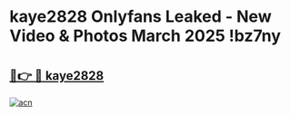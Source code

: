# kaye2828 Onlyfans Leaked - New Video & Photos March 2025 !bz7ny

# <h2><a href="https://w5ovhz.iuczelnia.edu.pl?title=kaye2828&ref=bz7ny">🔗👉 🔴 kaye2828</a></h2>

[![acn](https://github.com/user-attachments/assets/0f9c940e-d8b0-45ae-aac7-cd30a18b3e1c)](https://w5ovhz.iuczelnia.edu.pl?title=kaye2828&ref=bz7ny)

